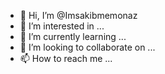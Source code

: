 - 👋 Hi, I’m @Imsakibmemonaz
- 👀 I’m interested in ...
- 🌱 I’m currently learning ...
- 💞️ I’m looking to collaborate on ...
- 📫 How to reach me ...

<!---
Imsakibmemonaz/Imsakibmemonaz is a ✨ special ✨ repository because its `README.md` (this file) appears on your GitHub profile.
You can click the Preview link to take a look at your changes.
--->
